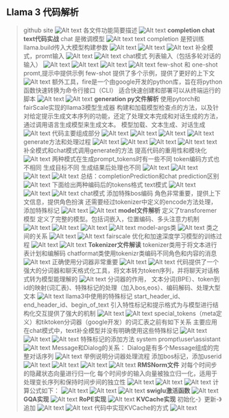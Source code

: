 ## **Llama 3 代码解析**
> github site
> ![Alt text](image-76.png)
> 各文件功能简要描述
> ![Alt text](image-77.png)
> **completion chat text代码实战**
> chat 是微调模型
> ![Alt text](image-78.png)
> text completion 是预训练
> llama.build传入大模型构建参数
> ![Alt text](image-79.png)
> ![Alt text](image-80.png)
> ![Alt text](image-81.png)
> 补全模式，promt输入
> ![Alt text](image-82.png)
> ![Alt text](image-83.png)
> chat模式 列表输入（包括多轮对话的输入）
> ![Alt text](image-84.png)
> ![Alt text](image-85.png)
> ![Alt text](image-86.png)
> ![Alt text](image-87.png)
> few-shot 和 one-shot promt,提示中提供示例
> few-shot 提供了多个示例，提供了更好的上下文
> ![Alt text](image-88.png)
> 额外工具，fire是一个由google开发的python库，旨在将python函数快速转换为命令行接口（CLI）
> 适合快速创建和部署可以从终端运行的脚本
> ![Alt text](image-89.png)
> ![Alt text](image-90.png)
> **generation py文件解析**
> 使用pytorch和fairScale实现的llama3模型生成器
> 构建和加载模型检查点的方法，以及针对给定提示生成文本序列的功能，还定了处理文本完成和对话生成的方法，通过调用语言生成模型来生成文本。
> 模型加载、文本生成、对话生成
> ![Alt text](image-91.png)
> 代码主要组成部分
> ![Alt text](image-92.png)
> ![Alt text](image-93.png)
> ![Alt text](image-94.png)
> ![Alt text](image-95.png)
> generate方法和处理过程
> ![Alt text](image-96.png)
> ![Alt text](image-97.png)
> ![Alt text](image-98.png)
> ![Alt text](image-99.png)
> text补全模式和chat模式调用generate的方法
> 提高代码的重用性和模块化
> ![Alt text](image-100.png)
> 两种模式在生成prompt_tokens时有一些不同
> token编码方式也不相同
> 生成目标不同
> 生成结果后处理也不同
> ![Alt text](image-101.png)
> ![Alt text](image-102.png)
> ![Alt text](image-103.png)
> ![Alt text](image-104.png)
> 总结：completionPrediction和chat prediction区别
> ![Alt text](image-105.png)
> 下面给出两种编码后的tokens格式
> text模式
> ![Alt text](image-106.png)
> ![Alt text](image-107.png)
> ![Alt text](image-108.png)
> chat模式 添加特殊bos编码
> 角色非常重要，提供上下文信息，提供角色扮演
> 还需要经过tokenizer中定义的encode方法处理，添加特殊标记
> ![Alt text](image-109.png)
> ![Alt text](image-110.png)
> **model文件解析**
> 定义了transforemer模型
> 定义了完整的模型。包括词嵌入，位置编码、多头注意力机制
> ![Alt text](image-111.png)
> ![Alt text](image-112.png)
> ![Alt text](image-113.png)
> ![Alt text](image-114.png)
> model-args类
> ![Alt text](image-115.png)
> 类之间的关系
> ![Alt text](image-116.png)
> ![Alt text](image-117.png)
> fairscale 优化和加速深度学习模型的训练过程
> ![Alt text](image-118.png)
> ![Alt text](image-119.png)
> **Tokenizer文件解读**
> tokenizer类用于将文本进行表计划和编解码
> chatformat类使用tokenizr类编码不同角色和内容的消息
> ![Alt text](image-120.png)
> 正确使用分词器非常重要
> ![Alt text](image-121.png)
> ![Alt text](image-122.png)
> 代码提供了一个强大的分词器和聊天格式化工具，将文本转为token序列，并将聊天对话格式转为模型能理解的
> ![Alt text](image-123.png)
> 分词器的作用，
> 文本分词(BPE）、token到id的映射(词汇表)、特殊标记的处理（加入bos,eos）、编码解码、处理大型文本
> ![Alt text](image-124.png)
> llama3中使用的特殊标记
> start_header_id、end_header_id、begin_of_text
> 引入特性标记和提示格式为与模型进行结构化交互提供了强大的机制
> ![Alt text](image-126.png)
> ![Alt text](image-125.png)
> special_tokens（meta定义）和tiktoken分词器（google开发）的词汇表之前有如下关系
> 主要应用在chat模式中，text补全模型并没有明确使用这些特殊标记
> ![Alt text](image-127.png)
> ![Alt text](image-128.png)
> ![Alt text](image-129.png)
> 特殊标记的添加方法
> system prompt\user\assistant
> ![Alt text](image-130.png)
> Message和Dialog的关系：
> Dialog是有多个Message组成的完整对话序列
> ![Alt text](image-131.png)
> 举例说明分词器处理流程
> 添加bos标记，添加userid
> ![Alt text](image-132.png)
> ![Alt text](image-133.png)
> ![Alt text](image-134.png)
> ![Alt text](image-135.png)
> **RMSNorm文件**
> 对每个时间步的隐藏状态向量进行归一化
> 每个时间步的输入向量被独立归一化，适用于处理变长序列和保持时间步间的独立性
> ![Alt text](image-136.png)
> ![Alt text](image-137.png)
> ![Alt text](image-138.png)
> 计算公式如下：
> ![Alt text](image-139.png)
> ![Alt text](image-140.png)
> ![Alt text](image-141.png)
> **swiglu激活函数**
> ![Alt text](image-142.png)
> **GQA实现**
> ![Alt text](image-143.png)
> **RoPE实现**
> ![Alt text](image-144.png)
> **KVCache实现**
> 初始化-》更新-》追加
> ![Alt text](image-145.png)
> ![Alt text](image-146.png)
> 代码中实现KVCache的方式
> ![Alt text](image-147.png)
